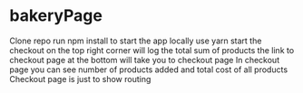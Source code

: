 # bakeryPage
Clone repo 
run npm install
to start the app locally use yarn start
the checkout on the top right corner will log the total sum of products
the link to checkout page at the bottom will take you to checkout page
In checkout page you can see number of products added and total cost of all products
Checkout page is just to show routing 
